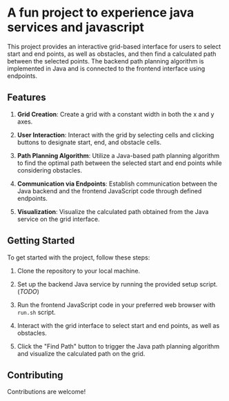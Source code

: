 # A fun project to experience java services and javascript

This project provides an interactive grid-based interface for users to select start and end points, as well as obstacles, and then find a calculated path between the selected points. The backend path planning algorithm is implemented in Java and is connected to the frontend interface using endpoints.

## Features

1. **Grid Creation**: Create a grid with a constant width in both the x and y axes.

2. **User Interaction**: Interact with the grid by selecting cells and clicking buttons to designate start, end, and obstacle cells.

3. **Path Planning Algorithm**: Utilize a Java-based path planning algorithm to find the optimal path between the selected start and end points while considering obstacles.

4. **Communication via Endpoints**: Establish communication between the Java backend and the frontend JavaScript code through defined endpoints.

5. **Visualization**: Visualize the calculated path obtained from the Java service on the grid interface.

## Getting Started 

To get started with the project, follow these steps:

1. Clone the repository to your local machine.

2. Set up the backend Java service by running the provided setup script. (*TODO*)

3. Run the frontend JavaScript code in your preferred web browser with `run.sh` script.

4. Interact with the grid interface to select start and end points, as well as obstacles.

5. Click the "Find Path" button to trigger the Java path planning algorithm and visualize the calculated path on the grid.

## Contributing

Contributions are welcome!
